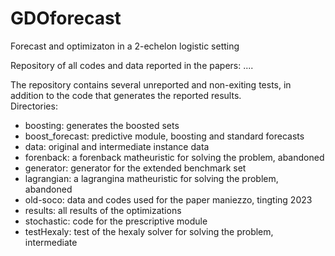# GDOforecast
Forecast and optimizaton in a 2-echelon logistic setting

Repository of all codes and data reported in the papers: ....

The repository contains several unreported and non-exiting tests, in addition to the code that generates the reported results.  
Directories:
- boosting: generates the boosted sets
- boost_forecast: predictive module, boosting and standard forecasts
- data: original and intermediate instance data
- forenback: a forenback matheuristic for solving the problem, abandoned
- generator: generator for the extended benchmark set
- lagrangian: a lagrangina matheuristic for solving the problem, abandoned
- old-soco: data and codes used for the paper maniezzo, tingting 2023
- results: all results of the optimizations
- stochastic: code for the prescriptive module
- testHexaly: test of the hexaly solver for solving the problem, intermediate